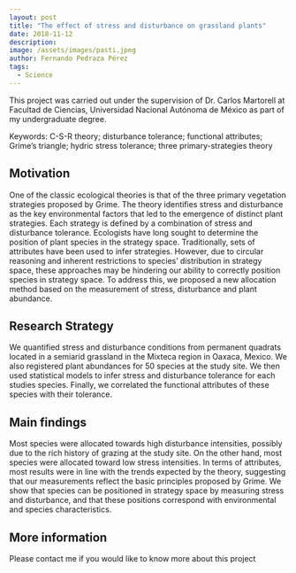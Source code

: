 ```yaml
---
layout: post
title: "The effect of stress and disturbance on grassland plants"
date: 2018-11-12
description:
image: /assets/images/pasti.jpeg
author: Fernando Pedraza Pérez
tags:
  - Science
---
```


This project was carried out under the supervision of Dr. Carlos Martorell at Facultad
de Ciencias, Universidad Nacional Autónoma de México as part of my undergraduate degree.

Keywords: C-S-R theory; disturbance tolerance; functional attributes; Grime’s triangle; hydric stress tolerance; three primary-strategies theory

## Motivation

One of the classic ecological theories is that of the three primary vegetation strategies proposed
by Grime. The theory identifies stress and disturbance as the key environmental factors that led to
the emergence of distinct plant strategies. Each strategy is defined by a combination of stress and disturbance tolerance.
Ecologists have long sought to determine the position of plant species in the strategy space. Traditionally, sets of attributes
have been used to infer strategies. However, due to circular reasoning and inherent restrictions
to species’ distribution in strategy space, these approaches may be hindering our ability to
correctly position species in strategy space. To address this, we proposed a new allocation method
based on the measurement of stress, disturbance and plant abundance.

## Research Strategy

We quantified stress and disturbance conditions from permanent quadrats located in a semiarid
grassland in the Mixteca region in Oaxaca, Mexico. We also registered plant abundances for
50 species at the study site. We then used statistical models to infer stress and disturbance
tolerance for each studies species. Finally, we correlated the functional attributes of these
species with their tolerance.

## Main findings

Most species were allocated towards high disturbance intensities, possibly due to the rich
history of grazing at the study site. On the other hand, most species were allocated toward
low stress intensities. In terms of attributes, most results were in line with the trends
expected by the theory, suggesting that our measurements reflect the basic principles proposed
by Grime. We show that species can be positioned in strategy space by measuring stress and
disturbance, and that these positions correspond with environmental and species characteristics.

## More information

Please contact me if you would like to know more about this project

